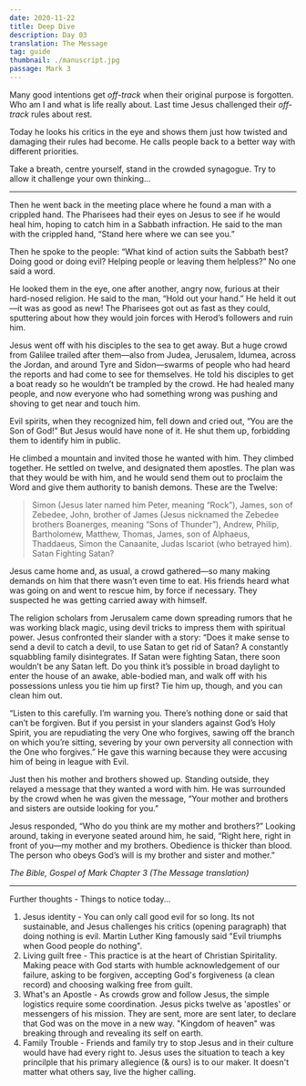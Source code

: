 ```yaml
---
date: 2020-11-22
title: Deep Dive 
description: Day 03
translation: The Message 
tag: guide
thumbnail: ./manuscript.jpg
passage: Mark 3 
---
```

Many good intentions get _off-track_ when their original purpose is forgotten. Who am I and what is life really about. Last time Jesus challenged their _off-track_ rules about rest.

Today he looks his critics in the eye and shows them just how twisted and damaging their rules had become.
He calls people back to a better way with different priorities.

Take a breath, centre yourself, stand in the crowded synagogue. Try to allow it challenge your own thinking...

---

Then he went back in the meeting place where he found a man with a crippled hand. The Pharisees had their eyes on Jesus to see if he would heal him, hoping to catch him in a Sabbath infraction. He said to the man with the crippled hand, “Stand here where we can see you.”

Then he spoke to the people: “What kind of action suits the Sabbath best? Doing good or doing evil? Helping people or leaving them helpless?” No one said a word.

 He looked them in the eye, one after another, angry now, furious at their hard-nosed religion. He said to the man, “Hold out your hand.” He held it out—it was as good as new! The Pharisees got out as fast as they could, sputtering about how they would join forces with Herod’s followers and ruin him.

Jesus went off with his disciples to the sea to get away. But a huge crowd from Galilee trailed after them—also from Judea, Jerusalem, Idumea, across the Jordan, and around Tyre and Sidon—swarms of people who had heard the reports and had come to see for themselves. He told his disciples to get a boat ready so he wouldn’t be trampled by the crowd. He had healed many people, and now everyone who had something wrong was pushing and shoving to get near and touch him.

 Evil spirits, when they recognized him, fell down and cried out, “You are the Son of God!” But Jesus would have none of it. He shut them up, forbidding them to identify him in public.

 He climbed a mountain and invited those he wanted with him. They climbed together. He settled on twelve, and designated them apostles. The plan was that they would be with him, and he would send them out to proclaim the Word and give them authority to banish demons. These are the Twelve:

>Simon (Jesus later named him Peter, meaning “Rock”),
>James, son of Zebedee,
>John, brother of James (Jesus nicknamed the Zebedee brothers Boanerges, meaning “Sons of Thunder”),
>Andrew,
>Philip,
>Bartholomew,
>Matthew,
>Thomas,
>James, son of Alphaeus,
>Thaddaeus,
>Simon the Canaanite,
>Judas Iscariot (who betrayed him).
>Satan Fighting Satan?

 Jesus came home and, as usual, a crowd gathered—so many making demands on him that there wasn’t even time to eat. His friends heard what was going on and went to rescue him, by force if necessary. They suspected he was getting carried away with himself.

 The religion scholars from Jerusalem came down spreading rumors that he was working black magic, using devil tricks to impress them with spiritual power. Jesus confronted their slander with a story: “Does it make sense to send a devil to catch a devil, to use Satan to get rid of Satan? A constantly squabbling family disintegrates. If Satan were fighting Satan, there soon wouldn’t be any Satan left. Do you think it’s possible in broad daylight to enter the house of an awake, able-bodied man, and walk off with his possessions unless you tie him up first? Tie him up, though, and you can clean him out.

 “Listen to this carefully. I’m warning you. There’s nothing done or said that can’t be forgiven. But if you persist in your slanders against God’s Holy Spirit, you are repudiating the very One who forgives, sawing off the branch on which you’re sitting, severing by your own perversity all connection with the One who forgives.” He gave this warning because they were accusing him of being in league with Evil.

 Just then his mother and brothers showed up. Standing outside, they relayed a message that they wanted a word with him. He was surrounded by the crowd when he was given the message, “Your mother and brothers and sisters are outside looking for you.”

 Jesus responded, “Who do you think are my mother and brothers?” Looking around, taking in everyone seated around him, he said, “Right here, right in front of you—my mother and my brothers. Obedience is thicker than blood. The person who obeys God’s will is my brother and sister and mother.”

_The Bible, Gospel of Mark Chapter 3 (The Message translation)_

---

Further thoughts - Things to notice today...
1. Jesus identity - You can only call good evil for so long.  Its not sustainable, and Jesus challenges his critics (opening paragraph) that doing nothing is evil. Martin Luther King famously said "Evil triumphs when Good people do nothing".  
2. Living guilt free - This practice is at the heart of Christian Spiritality.  Making peace with God starts with humble acknowledgement of our failure, asking to be forgiven, accepting God's forgiveness (a clean record) and choosing walking free from guilt. 
3. What's an Apostle - As crowds grow and follow Jesus, the simple logistics require some coordination.  Jesus picks twelve as 'apostles' or messengers of his mission. They are sent, more are sent later, to declare that God was on the move in a new way.  "Kingdom of heaven" was breaking through and revealing its self on earth.
4. Family Trouble - Friends and family try to stop Jesus and in their culture would have had every right to.  Jesus uses the situation to teach a key princilple that his primary allegience (& ours) is to our maker.  It doesn't matter what others say, live the higher calling. 

